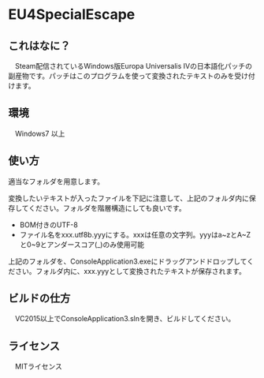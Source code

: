 # EU4SpecialEscape
## これはなに？
　Steam配信されているWindows版Europa Universalis IVの日本語化パッチの副産物です。パッチはこのプログラムを使って変換されたテキストのみを受け付けます。

## 環境
　Windows7 以上

## 使い方
適当なフォルダを用意します。

変換したいテキストが入ったファイルを下記に注意して、上記のフォルダ内に保存してください。フォルダを階層構造にしても良いです。

 - BOM付きのUTF-8
 - ファイル名をxxx.utf8b.yyyにする。xxxは任意の文字列。yyyはa~zとA~Zと0~9とアンダースコア(_)のみ使用可能

上記のフォルダを、ConsoleApplication3.exeにドラッグアンドドロップしてください。フォルダ内に、xxx.yyyとして変換されたテキストが保存されます。

## ビルドの仕方
　VC2015以上でConsoleApplication3.slnを開き、ビルドしてください。

## ライセンス
　MITライセンス